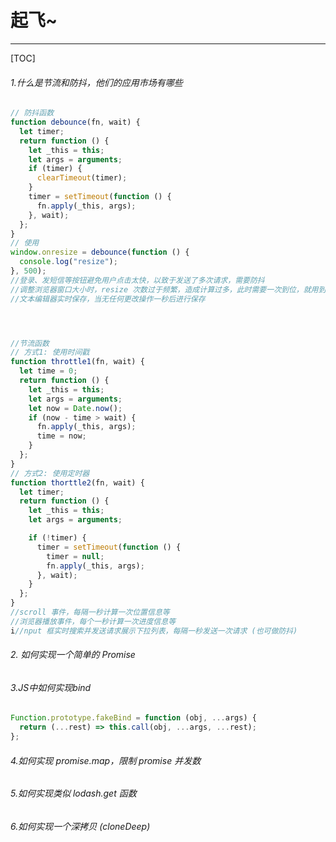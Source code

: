 # 起飞~

------

[TOC]

###### 1.什么是节流和防抖，他们的应用市场有哪些

```js
// 防抖函数
function debounce(fn, wait) {
  let timer;
  return function () {
    let _this = this;
    let args = arguments;
    if (timer) {
      clearTimeout(timer);
    }
    timer = setTimeout(function () {
      fn.apply(_this, args);
    }, wait);
  };
}
// 使用
window.onresize = debounce(function () {
  console.log("resize");
}, 500);
//登录、发短信等按钮避免用户点击太快，以致于发送了多次请求，需要防抖
//调整浏览器窗口大小时，resize 次数过于频繁，造成计算过多，此时需要一次到位，就用到了防抖
//文本编辑器实时保存，当无任何更改操作一秒后进行保存




//节流函数
// 方式1: 使用时间戳
function throttle1(fn, wait) {
  let time = 0;
  return function () {
    let _this = this;
    let args = arguments;
    let now = Date.now();
    if (now - time > wait) {
      fn.apply(_this, args);
      time = now;
    }
  };
}
// 方式2: 使用定时器
function thorttle2(fn, wait) {
  let timer;
  return function () {
    let _this = this;
    let args = arguments;

    if (!timer) {
      timer = setTimeout(function () {
        timer = null;
        fn.apply(_this, args);
      }, wait);
    }
  };
}
//scroll 事件，每隔一秒计算一次位置信息等
//浏览器播放事件，每个一秒计算一次进度信息等
i//nput 框实时搜索并发送请求展示下拉列表，每隔一秒发送一次请求 (也可做防抖)
```



###### 2. 如何实现一个简单的 Promise

###### 3.JS中如何实现bind

```js
Function.prototype.fakeBind = function (obj, ...args) {
  return (...rest) => this.call(obj, ...args, ...rest);
};
```



###### 4.如何实现 promise.map，限制 promise 并发数

###### 5.如何实现类似 lodash.get 函数

###### 6.如何实现一个深拷贝 (cloneDeep)